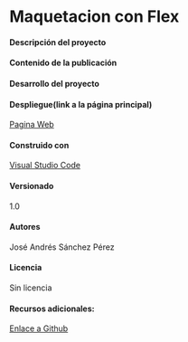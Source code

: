 # Maquetacion con Flex
#### Descripción del proyecto
#### Contenido de la publicación
#### Desarrollo del proyecto
#### Despliegue(link a la página principal)
[Pagina Web](mflexP01_SanchezPerezJoseAndres.html)
#### Construido con
[Visual Studio Code](https://code.visualstudio.com)
#### Versionado
1.0
#### Autores
José Andrés Sánchez Pérez
#### Licencia
Sin licencia
#### Recursos adicionales:
[Enlace a Github](https://github.com/unrealjose/MaquetacionFLEX_Practica01c)
